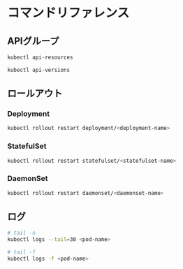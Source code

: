 # コマンドリファレンス
## APIグループ
```sh
kubectl api-resources
```
```sh
kubectl api-versions
```

## ロールアウト
### Deployment
```sh
kubectl rollout restart deployment/<deployment-name>
```
### StatefulSet
```sh
kubectl rollout restart statefulset/<statefulset-name>
```
### DaemonSet
```sh
kubectl rollout restart daemonset/<daemonset-name>
```

## ログ
```sh
# tail -n
kubectl logs --tail=30 <pod-name>
```
```sh
# tail -f
kubectl logs -f <pod-name>
```
